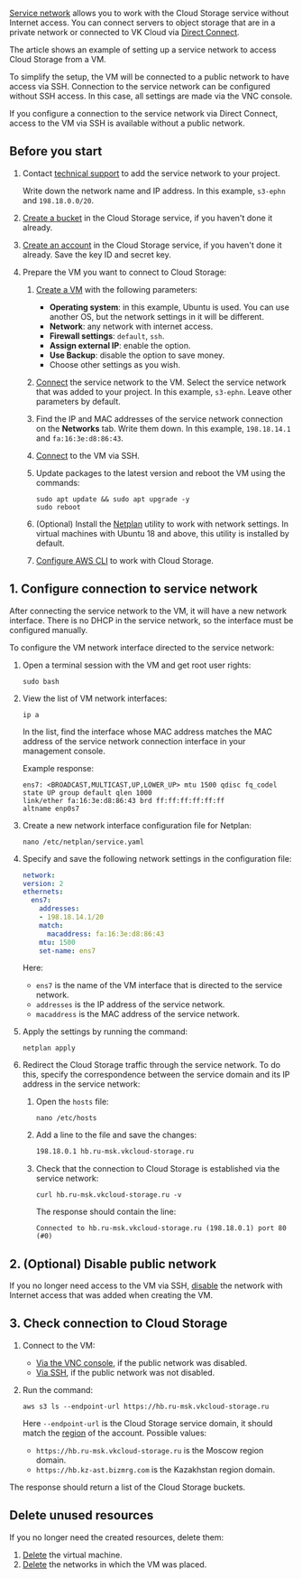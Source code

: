 [Service network](/en/networks/vnet/concepts/net-types#service_net) allows you to work with the Cloud Storage service without Internet access. You can connect servers to object storage that are in a private network or connected to VK Cloud via [Direct Connect](/en/networks/directconnect).

The article shows an example of setting up a service network to access Cloud Storage from a VM.

To simplify the setup, the VM will be connected to a public network to have access via SSH. Connection to the service network can be configured without SSH access. In this case, all settings are made via the VNC console.

<info>

If you configure a connection to the service network via Direct Connect, access to the VM via SSH is available without a public network.

</info>

## Before you start

1. Contact [technical support]((mailto:support@mcs.mail.ru)) to add the service network to your project.

   Write down the network name and IP address. In this example, `s3-ephn` and `198.18.0.0/20`.

1. [Create a bucket](/en/storage/s3/service-management/buckets/create-bucket) in the Cloud Storage service, if you haven't  done it already.
1. [Create an account](/ru/storage/s3/service-management/access-management/access-keys "change-lang") in the Cloud Storage service, if you haven't done it already. Save the key ID and secret key.
1. Prepare the VM you want to connect to Cloud Storage:

   1. [Create a VM](/en/computing/iaas/service-management/vm/vm-create) with the following parameters:

      - **Operating system**: in this example, Ubuntu is used. You can use another OS, but the network settings in it will be different.
      - **Network**: any network with internet access.
      - **Firewall settings**: `default`, `ssh`.
      - **Assign external IP**: enable the option.
      - **Use Backup**: disable the option to save money.
      - Choose other settings as you wish.
   1. [Connect](/en/computing/iaas/service-management/vm/vm-add-net#connecting_the_network_to_the_vm) the service network to the VM. Select the service network that was added to your project. In this example, `s3-ephn`. Leave other parameters by default.
   1. Find the IP and MAC addresses of the service network connection on the **Networks** tab. Write them down. In this example, `198.18.14.1` and `fa:16:3e:d8:86:43`.
   1. [Connect](/en/computing/iaas/service-management/vm/vm-connect/vm-connect-nix) to the VM via SSH.
   1. Update packages to the latest version and reboot the VM using the commands:

      ```console
      sudo apt update && sudo apt upgrade -y
      sudo reboot
      ```

   1. (Optional) Install the [Netplan](https://www.altlinux.org/Netplan) utility to work with network settings. In virtual machines with Ubuntu 18 and above, this utility is installed by default.
   1. [Configure AWS CLI](/en/storage/s3/connect/s3-cli) to work with Cloud Storage.

## 1. Configure connection to service network

After connecting the service network to the VM, it will have a new network interface. There is no DHCP in the service network, so the interface must be configured manually.

To configure the VM network interface directed to the service network:

1. Open a terminal session with the VM and get root user rights:

    ```console
   sudo bash
   ```

1. View the list of VM network interfaces:

    ```console
    ip a
    ```

    In the list, find the interface whose MAC address matches the MAC address of the service network connection interface in your management console.

    Example response:

    ```console
    ens7: <BROADCAST,MULTICAST,UP,LOWER_UP> mtu 1500 qdisc fq_codel state UP group default qlen 1000
    link/ether fa:16:3e:d8:86:43 brd ff:ff:ff:ff:ff:ff
    altname enp0s7
    ```
1. Create a new network interface configuration file for Netplan:

    ```console
    nano /etc/netplan/service.yaml
    ```

1. Specify and save the following network settings in the configuration file:

    ```yaml
    network:
    version: 2
    ethernets:
      ens7:
        addresses:
        - 198.18.14.1/20
        match:
          macaddress: fa:16:3e:d8:86:43
        mtu: 1500
        set-name: ens7
    ```

    Here:

      - `ens7` is the name of the VM interface that is directed to the service network.
      - `addresses` is the IP address of the service network.
      - `macaddress` is the MAC address of the service network.

1. Apply the settings by running the command:

    ```console
    netplan apply
    ```

1. Redirect the Cloud Storage traffic through the service network. To do this, specify the correspondence between the service domain and its IP address in the service network:

   1. Open the `hosts` file:

      ```console
      nano /etc/hosts
      ```

   1. Add a line to the file and save the changes:

      ```txt
      198.18.0.1 hb.ru-msk.vkcloud-storage.ru
      ```

   1. Check that the connection to Cloud Storage is established via the service network:

      ```console
      curl hb.ru-msk.vkcloud-storage.ru -v
      ```

      The response should contain the line:

      ```console
      Connected to hb.ru-msk.vkcloud-storage.ru (198.18.0.1) port 80 (#0)
      ```

## 2. (Optional) Disable public network

If you no longer need access to the VM via SSH, [disable](/en/computing/iaas/service-management/vm/vm-add-net#deleting_a_vm_network) the network with Internet access that was added when creating the VM.

## 3. Check connection to Cloud Storage

1. Connect to the VM:

   - [Via the VNC console](/ru/computing/iaas/service-management/vm/vm-console), if the public network was disabled.
   - [Via SSH](/ru/computing/iaas/service-management/vm/vm-connect/vm-connect-nix), if the public network was not disabled.

1. Run the command:

    ```console
    aws s3 ls --endpoint-url https://hb.ru-msk.vkcloud-storage.ru
    ```

    Here `--endpoint-url` is the Cloud Storage service domain, it should match the [region](/en/tools-for-using-services/account/concepts/regions) of the account. Possible values:

      - `https://hb.ru-msk.vkcloud-storage.ru` is the Moscow region domain.
      - `https://hb.kz-ast.bizmrg.com` is the Kazakhstan region domain.

The response should return a list of the Cloud Storage buckets.

## Delete unused resources

If you no longer need the created resources, delete them:

1. [Delete](/en/computing/iaas/service-management/vm/vm-manage#delete_vm) the virtual machine.
1. [Delete](/en/networks/vnet/service-management/net#deleting_network) the networks in which the VM was placed.
